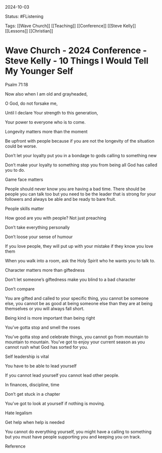 2024-10-03

Status: #FListening 

Tags: [[Wave Church]] [[Teaching]]  [[Conference]] [[Steve Kelly]] [[Lessons]] [[Christian]]

# Wave Church - 2024 Conference - Steve Kelly - 10 Things I Would Tell My Younger Self
Psalm 71:18

Now also when I am old and grayheaded,

O God, do not forsake me,

Until I declare Your strength to this generation,

Your power to everyone who is to come.

  

  

Longevity matters more than the moment

  

Be upfront with people because if you are not the longevity of the situation could be worse.

  

  

  

Don’t let your loyalty put you in a bondage to gods calling to something new

  

Don’t make your loyalty to something stop you from being all God has called you to do.

  

  

Game face matters

  

People should never know you are having a bad time. There should be people you can talk too but you need to be the leader that is strong for your followers and always be able and be ready to bare fruit.

  

  

People skills matter

  

How good are you with people? Not just preaching

  

Don’t take everything personally

  

Don’t loose your sense of humour

  

If you love people, they will put up with your mistake if they know you love them

  

When you walk into a room, ask the Holy Spirit who he wants you to talk to.

  

  

Character matters more than giftedness

  

Don’t let someone’s giftedness make you blind to a bad character

  

  

Don’t compare

  

You are gifted and called to your specific thing, you cannot be someone else, you cannot be as good at being someone else than they are at being themselves or you will always fall short.

  

  

Being kind is more important than being right

  

  

  

You’ve gotta stop and smell the roses

  

You’ve gotta stop and celebrate things, you cannot go from mountain to mountain to mountain. You’ve got to enjoy your current season as you cannot rush what God has sorted for you.

  

  

Self leadership is vital

  

You have to be able to lead yourself

If you cannot lead yourself you cannot lead other people.

In finances, discipline, time

  

  

Don’t get stuck in a chapter

  

You’ve got to look at yourself if nothing is moving.

  

  

Hate legalism

  

Get help when help is needed

  

You cannot do everything yourself, you might have a calling to something but you must have people supporting you and keeping you on track.

Reference